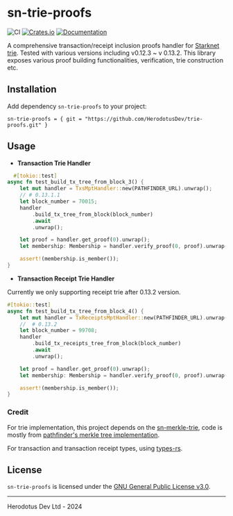 # sn-trie-proofs

![CI](https://img.shields.io/github/actions/workflow/status/HerodotusDev/eth-trie-proofs/ci.yml?style=flat-square&logo=githubactions&logoColor=white&label=CI)
[![Crates.io](https://img.shields.io/crates/v/eth-trie-proofs?style=flat-square&logo=lootcrate)](https://crates.io/crates/sn-trie-proofs)
[![Documentation](https://img.shields.io/docsrs/sn-trie-proofs)](https://docs.rs/sn-trie-proofs)

A comprehensive transaction/receipt inclusion proofs handler for [Starknet trie](https://docs.starknet.io/architecture-and-concepts/network-architecture/starknet-state/#merkle_patricia_trie). Tested with various versions including v0.12.3 ~ v 0.13.2. This library exposes various proof building functionalities, verification, trie construction etc.

## Installation

Add dependency `sn-trie-proofs` to your project:

```
sn-trie-proofs = { git = "https://github.com/HerodotusDev/trie-proofs.git" }
```

## Usage

- **Transaction Trie Handler**

```rust
  #[tokio::test]
async fn test_build_tx_tree_from_block_3() {
    let mut handler = TxsMptHandler::new(PATHFINDER_URL).unwrap();
    // # 0.13.1.1
    let block_number = 70015;
    handler
        .build_tx_tree_from_block(block_number)
        .await
        .unwrap();

    let proof = handler.get_proof(0).unwrap();
    let membership: Membership = handler.verify_proof(0, proof).unwrap();

    assert!(membership.is_member());
}
```

- **Transaction Receipt Trie Handler**

Currently we only supporting receipt trie after 0.13.2 version.

```rust
#[tokio::test]
async fn test_build_tx_tree_from_block_4() {
    let mut handler = TxReceiptsMptHandler::new(PATHFINDER_URL).unwrap();
    //  # 0.13.2
    let block_number = 99708;
    handler
        .build_tx_receipts_tree_from_block(block_number)
        .await
        .unwrap();

    let proof = handler.get_proof(0).unwrap();
    let membership: Membership = handler.verify_proof(0, proof).unwrap();

    assert!(membership.is_member());
}
```

### Credit

For trie implementation, this project depends on the [sn-merkle-trie](https://github.com/rkdud007/sn-merkle-trie), code is mostly from [pathfinder's merkle tree implementation](https://github.com/eqlabs/pathfinder/tree/9e0ceec2c56a88ed58b6e49ee7ca6bccd703af33/crates/merkle-tree).

For transaction and transaction receipt types, using [types-rs](https://github.com/starknet-io/types-rs).

## License

`sn-trie-proofs` is licensed under the [GNU General Public License v3.0](../../LICENSE).

---

Herodotus Dev Ltd - 2024
